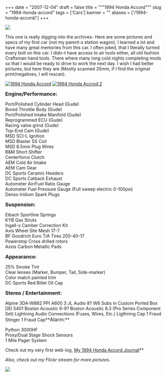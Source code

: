 
+++
date = "2007-12-04"
draft = false
title = """1994 Honda Accord"""
slug = "1994-honda-accord"
tags = ['Cars']
banner = ""
aliases = ['/1994-honda-accord/']
+++


![](http://static.mrmatt57.org/img/Accord.jpg)

This one is really digging into the archives- Here are some pictures and specs of my first car (not my parent-s station wagon). I learned a lot and have many great memories from this car. I often joked, that I literally turned every bolt on this car. I didn-t have access to air tools either, all old fashion Craftsman hand tools. There where many long cold nights completing mods so that I would be ready to drive to work the next day. I wish I had better pictures, but here they are (Mostly scanned 35mm, if I find the original print/negatives, I will rescan).

[![1994 Honda Accord](http://static.mrmatt57.org/img/accord_engine1_thumb.jpg "1994 Honda Accord")](http://static.mrmatt57.org/img/accord_engine1.jpg) [![1994 Honda Accrod 2](http://static.mrmatt57.org/img/accord_engine2_thumb.jpg "1994 Honda Accrod 2")](http://static.mrmatt57.org/img/accord_engine2.jpg)

**<span style="font-size: medium">Engine/Performance:</span>**

Port/Polished Cylinder Head (Gude)  
 Bored Throttle Body (Gude)  
 Port/Polished Intake Manifold (Gude)  
 Reprogrammed ECU (Gude)  
 Racing valve grind (Gude)  
 Top-End Cam (Gude)  
 MSD SCI-L Ignition  
 MSD Blaster SS Coil  
 MSD 8.5mm Plug Wires  
 B&M Short Shifter  
 Centerforce Clutch  
 AEM Cold Air Intake  
 AEM Cam Gear  
 DC Sports Ceramic Headers  
 DC Sports Catback Exhaust  
 Autometer Air/Fuel Ratio Gauge  
 Autometer Fuel Pressure Gauge (Full sweep electric 0-100psi)  
 Denso Iridium Spark Plugs

**<span style="font-size: medium">Suspension:</span>**<span style="font-size: 11pt"></span>

Eibach Sportline Springs  
 KYB Gas Struts  
 Ingall-s Camber Correction Kit  
 Axis Wheel Site Mesh 17-7  
 BF Goodrich Euro T/A Tires 205-40-17  
 Powerstop Cross drilled rotors  
 Axxis Carbon Metallic Pads

**<span style="font-size: medium">Appearance:</span>**

25% Smoke Tint  
 Clear lenses (Marker, Bumper, Tail, Side-marker)  
 Color match painted trim  
 DC Sports Red Billet Oil Cap

**<span style="font-size: medium">Stereo / Entertainment:</span>**

<center></center>Alpine 3DA-W882  
 PPI A600  
 3 JL Audio 8? W6 Subs in Custom Ported Box  
 DEI 5401  
 Boston Acoustic 6-9?  
 Boston Acoustic 6.3 (Pro Series Component Set)  
 Lightning Audio Connections (Fuses, Wires, Etc.)  
 Ligthning Cap 1 Fraud  
 Stinger 1 Fraud Cap<span style="font-size: 11pt"></span>**<span style="font-size: medium">Alarm:</span>**<span style="font-size: 11pt"></span>

Python 3000HF  
 Proxy/Dual Stage Shock Sensors  
 1 Mile Pager System

Check out my very first web-log, [My 1994 Honda Accord Journal](http://mrmatt57.org/1994-Honda-Accord-Journal.html)**

*Also, check out my Flickr stream for more pictures.*

![](http://static.mrmatt57.org/img/accord2.jpg)




